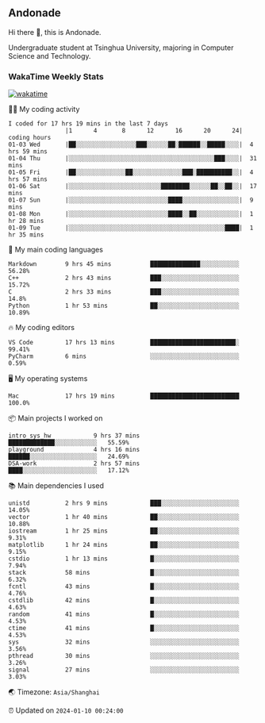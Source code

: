 ## Andonade

Hi there 👋, this is Andonade.

Undergraduate student at Tsinghua University, majoring in Computer Science and Technology.

### WakaTime Weekly Stats

[![wakatime](https://wakatime.com/badge/user/018bd8cc-ca3d-4a3e-a11d-74879d0e0c99.svg)](https://wakatime.com/@018bd8cc-ca3d-4a3e-a11d-74879d0e0c99)

🧑‍💻 My coding activity 

```text
I coded for 17 hrs 19 mins in the last 7 days
          		|1      4       8      12      16      20      24|	coding hours
01-03 Wed		|██░░░░░░░░░░░░░░░░░███░░░░░░██░██████░░█████░░░░|	4 hrs 59 mins
01-04 Thu		|░░░░░░░░░░░░░░░░░░░░░░░░░░░░░░░░░░░░░░░░░███░░░░|	31 mins
01-05 Fri		|██░░░░░░░░░░░░░░██░░░░░░░░░░░░░░███░██████████░░|	4 hrs 57 mins
01-06 Sat		|░░░░░░░░░░░░░░░░░░░░░░░░░░████████░░░░░░██░░██░░|	17 mins
01-07 Sun		|░░░░░░░░░░░░░░░░░░░░░░░░░░░░████░░░░░░░░░░░░░░░░|	9 mins
01-08 Mon		|░░░░░░░░░░░░░░░░░░░░░░░░░░░░████░░██░░░░░░░░░░░░|	1 hr 28 mins
01-09 Tue		|░░░░░░░░░░░░░░░░░░░░░░░░░░░░░░░░░░░░░░░░░░░░████|	1 hr 35 mins
```

🌱 My main coding languages 

```text
Markdown       	9 hrs 45 mins       	██████████████░░░░░░░░░░░	56.28%
C++            	2 hrs 43 mins       	███░░░░░░░░░░░░░░░░░░░░░░	15.72%
C              	2 hrs 33 mins       	███░░░░░░░░░░░░░░░░░░░░░░	14.8%
Python         	1 hr 53 mins        	██░░░░░░░░░░░░░░░░░░░░░░░	10.89%
```

🔥 My coding editors 

```text
VS Code        	17 hrs 13 mins      	████████████████████████░	99.41%
PyCharm        	6 mins              	░░░░░░░░░░░░░░░░░░░░░░░░░	0.59%
```

🖥️ My operating systems 

```text
Mac            	17 hrs 19 mins      	█████████████████████████	100.0%
```

📦 Main projects I worked on 

```text
intro_sys_hw        	9 hrs 37 mins       	█████████████░░░░░░░░░░░░	55.59%
playground          	4 hrs 16 mins       	██████░░░░░░░░░░░░░░░░░░░	24.69%
DSA-work            	2 hrs 57 mins       	████░░░░░░░░░░░░░░░░░░░░░	17.12%
```

📚 Main dependencies I used 

```text
unistd         	2 hrs 9 mins        	███░░░░░░░░░░░░░░░░░░░░░░	14.05%
vector         	1 hr 40 mins        	██░░░░░░░░░░░░░░░░░░░░░░░	10.88%
iostream       	1 hr 25 mins        	██░░░░░░░░░░░░░░░░░░░░░░░	9.31%
matplotlib     	1 hr 24 mins        	██░░░░░░░░░░░░░░░░░░░░░░░	9.15%
cstdio         	1 hr 13 mins        	█░░░░░░░░░░░░░░░░░░░░░░░░	7.94%
stack          	58 mins             	█░░░░░░░░░░░░░░░░░░░░░░░░	6.32%
fcntl          	43 mins             	█░░░░░░░░░░░░░░░░░░░░░░░░	4.76%
cstdlib        	42 mins             	█░░░░░░░░░░░░░░░░░░░░░░░░	4.63%
random         	41 mins             	█░░░░░░░░░░░░░░░░░░░░░░░░	4.53%
ctime          	41 mins             	█░░░░░░░░░░░░░░░░░░░░░░░░	4.53%
sys            	32 mins             	░░░░░░░░░░░░░░░░░░░░░░░░░	3.56%
pthread        	30 mins             	░░░░░░░░░░░░░░░░░░░░░░░░░	3.26%
signal         	27 mins             	░░░░░░░░░░░░░░░░░░░░░░░░░	3.03%
```

🌏 Timezone: `Asia/Shanghai`

⏰ Updated on `2024-01-10 00:24:00`